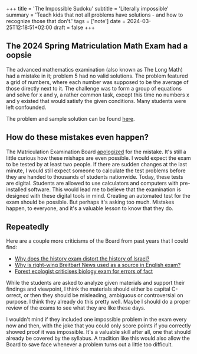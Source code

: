 +++
title = 'The Impossible Sudoku'
subtitle = 'Literally impossible'
summary = 'Teach kids that not all problems have solutions - and how to recognize those that don't.'
tags = ['note']
date = 2024-03-25T12:18:51+02:00
draft = false
+++

## The 2024 Spring Matriculation Math Exam had a oopsie
The advanced mathematics examination (also known as The Long Math) had a mistake in it; problem 5 had no valid solutions. The problem featured a grid of numbers, where each number was supposed to be the average of those directly next to it. The challenge was to form a group of equations and solve for x and y, a rather common task, except this time no numbers x and y existed that would satisfy the given conditions. Many students were left confounded.

The problem and sample solution can be found [here](https://files.mafy.fi/Yo-mallivastaukset/2024K/pmyo_k24.pdf#section*.6).

## How do these mistakes even happen?
The Matriculation Examination Board [apologized](https://www.hs.fi/kotimaa/art-2000010308578.html) for the mistake. It's still a little curious how these mishaps are even possible. I would expect the exam to be tested by at least two people. If there are sudden changes at the last minute, I would still expect someone to calculate the test problems before they are handed to thousands of students nationwide. Today, these tests are digital. Students are allowed to use calculators and computers with pre-installed software. This would lead me to believe that the examination is designed with these digital tools in mind. Creating an automated test for the exam should be possible. But perhaps it's asking too much. Mistakes happen, to everyone, and it's a valuable lesson to know that they do.

## Repeatedly
Here are a couple more criticisms of the Board from past years that I could find:
- [Why does the history exam distort the history of Israel?](https://www.seurakuntalainen.fi/blogit/miksi-syksyn-ylioppilaskoe-vaaristelee-israelin-historiaa/)
- [Why is right-wing Breitbart News used as a source in English exam?](https://www.hs.fi/kotimaa/art-2000005364174.html)
- [Forest ecologist criticises biology exam for errors of fact](https://yle.fi/a/3-12384203)

While the students are asked to analyze given materials and support their findings and viewpoint, I think the materials should either be capital C-orrect, or then they should be misleading, ambiguous or controversial on purpose. I think they already do this pretty well. Maybe I should do a proper review of the exams to see what they are like these days.

I wouldn't mind if they included one impossible problem in the exam every now and then, with the joke that you could only score points if you correctly showed proof it was impossible. It's a valuable skill after all, one that should already be covered by the syllabus. A tradition like this would also allow the Board to save face whenever a problem turns out a little too difficult.